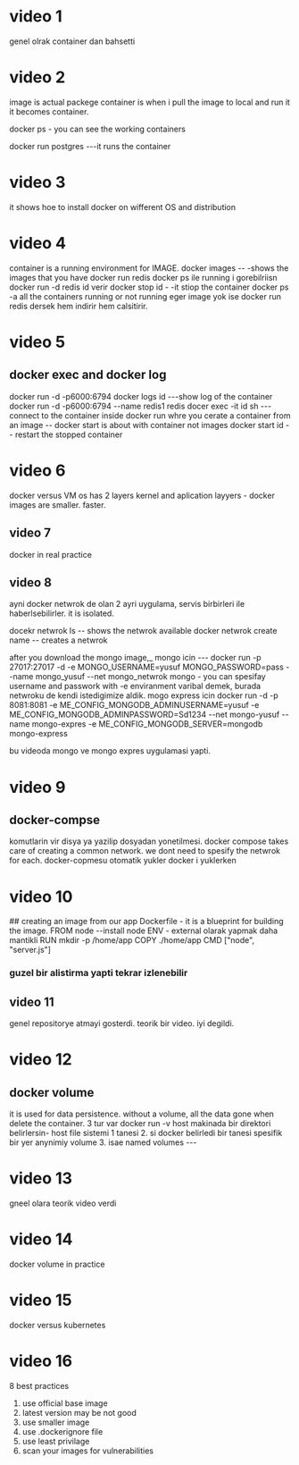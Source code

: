 
# video 1
genel olrak container dan bahsetti

# video 2
image is actual packege
container is when i  pull the image to local and run it it becomes container.

docker ps - you can see the working containers

docker run postgres ---it runs the container


# video 3
it shows hoe to install docker on wifferent OS and distribution

# video 4
container  is a running environment for IMAGE.
docker images -- -shows the images that you have
docker run redis
docker ps  ile  running i  gorebilriisn
docker run -d redis   id verir
docker stop id - -it  stiop the container
docker ps -a all the containers running or  not running
eger  image  yok ise docker run redis dersek hem indirir hem calsitirir.


# video 5
## docker  exec and docker  log
docker run -d  -p6000:6794
docker logs id ---show log of the  container
docker run -d -p6000:6794 --name redis1 redis
docer exec -it id sh ---connect to the  container inside
docker run whre  you cerate  a container from an image  --
docker start is about with container not images
docker start id -- restart the stopped container

# video 6
docker versus VM
os has 2 layers kernel   and aplication layyers -
docker images are smaller. faster.

## video 7
docker in real practice

## video 8
ayni docker netwrok de olan 2 ayri uygulama, servis birbirleri ile haberlsebilirler. it is isolated.

docekr  netwrok ls -- shows the netwrok available
docker netwrok create name -- creates a netwrok


after you download the mongo image,_
mongo icin --- docker run -p 27017:27017 -d -e MONGO_USERNAME=yusuf MONGO_PASSWORD=pass --name mongo_yusuf --net mongo_netwrok mongo    - you can spesifay username and passwork with -e enviranment  varibal demek, burada netwroku de kendi istedigimize aldik.
mogo express icin   docker run -d -p 8081:8081 -e ME_CONFIG_MONGODB_ADMINUSERNAME=yusuf -e ME_CONFIG_MONGODB_ADMINPASSWORD=Sd1234 --net mongo-yusuf --name mongo-expres -e ME_CONFIG_MONGODB_SERVER=mongodb mongo-express


bu videoda mongo ve mongo expres uygulamasi yapti.

# video 9
## docker-compse
komutlarin vir disya ya yazilip dosyadan yonetilmesi.
docker compose takes care of creating a common network. we dont need to spesify the netwrok for each.
docker-copmesu otomatik yukler docker i yuklerken

# video 10
## creating an image from our app
Dockerfile - it is a blueprint for building the image.
FROM node --install node
ENV - external olarak yapmak daha mantikli
RUN mkdir -p /home/app
COPY  ./home/app
CMD ["node", "server.js"]

### guzel bir alistirma yapti tekrar izlenebilir

## video 11
genel repositorye atmayi gosterdi. teorik bir video. iyi degildi.

# video 12
## docker volume
it is used for data persistence. without a volume, all the data gone when delete the container.
3 tur var
docker run -v   host makinada bir direktori belirlersin- host  file sistemi 1 tanesi
2. si docker belirledi bir tanesi spesifik bir yer anynimiy  volume
3. isae named volumes ---

# video 13
gneel olara teorik video verdi

# video 14
docker volume in practice

# video 15
docker versus kubernetes

# video 16
8 best practices
1. use official base image
2. latest version may be not good
3. use smaller image
4. use .dockerignore file
5. use  least privilage
6. scan your images for vulnerabilities


